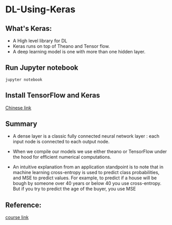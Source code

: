 # DL-Using-Keras

## What's Keras:
- A High level library for DL
- Keras runs on top of Theano and Tensor flow. 
- A deep learning model is one with more than one hidden layer. 

## Run Jupyter notebook

	jupyter notebook

## Install TensorFlow and Keras
[Chinese link](https://medium.com/@yenlung/%E5%9C%A8-mac-%E4%B8%8A%E8%A3%9D-deep-learning-%E5%AD%B8%E7%BF%92%E5%A5%97%E4%BB%B6-7fb73e16c437)

## Summary
- A dense layer is a classic fully connected neural network layer : each input node is connected to each output node.

- When we compile our models we use either theano or TensorFlow under the hood for efficient numerical computations. 

- An intuitive explanation from an application standpoint is to note that in machine learning cross-entropy is used to predict class probabilities, and MSE to predict values. For example, to predict if a house will be bough by someone over 40 years or below 40 you use cross-entropy. But if you try to predict the age of the buyer, you use MSE

##  Reference:
[course link](https://www.udemy.com/a-gentle-introduction-to-deep-learning-using-keras/learn/v4/overview)